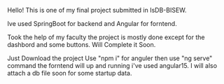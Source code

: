 Hello! This is one of my final project submitted in IsDB-BISEW.

Ive used SpringBoot for backend and Angular for forntend.

Took the help of my faculty the project is mostly done except for the dashbord and some buttons. Will Complete it Soon.

Just Download the project Use "npm i" for anguler then use "ng serve" command the forntend will up and running i've used angular15. I will also attach a db file soon for some startup data.
